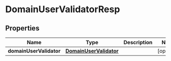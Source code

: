 # DomainUserValidatorResp

## Properties
Name | Type | Description | Notes
------------ | ------------- | ------------- | -------------
**domainUserValidator** | [**DomainUserValidator**](DomainUserValidator.md) |  |  [optional]
